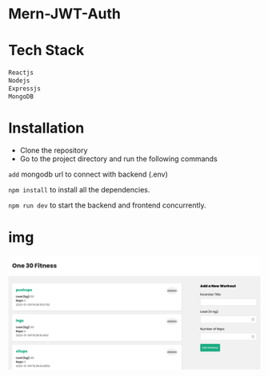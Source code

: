 # Mern-JWT-Auth


# Tech Stack

    Reactjs
    Nodejs
    Expressjs
    MongoDB

# Installation

- Clone the repository
- Go to the project directory and run the following commands

`add` mongodb url to connect with backend (.env)

`npm install` to install all the dependencies.

`npm run dev` to start the backend and frontend concurrently.

# img
![app](./1.png)
